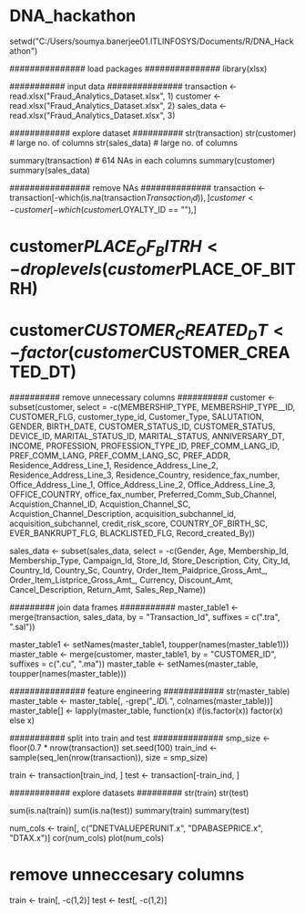 # DNA_hackathon
setwd("C:/Users/soumya.banerjee01.ITLINFOSYS/Documents/R/DNA_Hackathon")

############### load packages ###############
library(xlsx)

########### input data ###############
transaction <- read.xlsx("Fraud_Analytics_Dataset.xlsx", 1)
customer <- read.xlsx("Fraud_Analytics_Dataset.xlsx", 2)
sales_data <- read.xlsx("Fraud_Analytics_Dataset.xlsx", 3)

############ explore dataset ##########
str(transaction)
str(customer)  # large no. of columns
str(sales_data)  # large no. of columns

summary(transaction)  # 614 NAs in each columns
summary(customer)
summary(sales_data)

################ remove NAs ##############
transaction <- transaction[-which(is.na(transaction$Transaction_Id)),]
customer <- customer[-which(customer$LOYALTY_ID == ""),]

# customer$PLACE_OF_BITRH <- droplevels(customer$PLACE_OF_BITRH)
# customer$CUSTOMER_CREATED_DT <- factor(customer$CUSTOMER_CREATED_DT)

########## remove unnecessary columns ##########
customer <- subset(customer, select = -c(MEMBERSHIP_TYPE, MEMBERSHIP_TYPE__ID,
                                         CUSTOMER_FLG, customer_type_id, Customer_Type, 
                                         SALUTATION, GENDER, BIRTH_DATE,
                                         CUSTOMER_STATUS_ID, CUSTOMER_STATUS,
                                         DEVICE_ID, MARITAL_STATUS_ID, MARITAL_STATUS,
                                         ANNIVERSARY_DT, INCOME, PROFESSION, PROFESSION_TYPE_ID,
                                         PREF_COMM_LANG_ID, PREF_COMM_LANG, PREF_COMM_LANG_SC,
                                         PREF_ADDR, Residence_Address_Line_1, Residence_Address_Line_2,
                                         Residence_Address_Line_3, Residence_Country, residence_fax_number,
                                         Office_Address_Line_1, Office_Address_Line_2, Office_Address_Line_3,
                                         OFFICE_COUNTRY, office_fax_number,
                                         Preferred_Comm_Sub_Channel,
                                         Acquistion_Channel_ID, Acquistion_Channel_SC, Acquistion_Channel_Description,
                                         acquisition_subchannel_id, acquisition_subchannel,
                                         credit_risk_score, COUNTRY_OF_BIRTH_SC, EVER_BANKRUPT_FLG,
                                         BLACKLISTED_FLG, Record_created_By))

sales_data <- subset(sales_data, select = -c(Gender, Age, Membership_Id, Membership_Type,
                                             Campaign_Id, Store_Id, Store_Description,
                                             City, City_Id, Country_Id, Country_Sc,
                                             Country, Order_Item_Paidprice_Gross_Amt_,
                                             Order_Item_Listprice_Gross_Amt_, Currency,
                                             Discount_Amt, Cancel_Description, Return_Amt,
                                             Sales_Rep_Name))

######### join data frames ###########
master_table1 <- merge(transaction, sales_data, by = "Transaction_Id",
                       suffixes = c(".tra", ".sal"))

master_table1 <- setNames(master_table1, toupper(names(master_table1)))
master_table <- merge(customer, master_table1, by = "CUSTOMER_ID",
                      suffixes = c(".cu", ".ma"))
master_table <- setNames(master_table, toupper(names(master_table)))

############### feature engineering ############
str(master_table)
master_table <- master_table[, -grep("*_ID\\.*", colnames(master_table))]
master_table[] <- lapply(master_table, function(x) if(is.factor(x)) factor(x) else x)


########### split into train and test ##############
smp_size <- floor(0.7 * nrow(transaction))
set.seed(100)
train_ind <- sample(seq_len(nrow(transaction)), size = smp_size)

train <- transaction[train_ind, ]
test <- transaction[-train_ind, ]

############ explore datasets #########
str(train)
str(test)

sum(is.na(train))
sum(is.na(test))
summary(train)
summary(test)

num_cols <- train[, c("DNETVALUEPERUNIT.x", "DPABASEPRICE.x", "DTAX.x")]
cor(num_cols)
plot(num_cols)

# remove unneccesary columns
train <- train[, -c(1,2)]
test <- test[, -c(1,2)]
